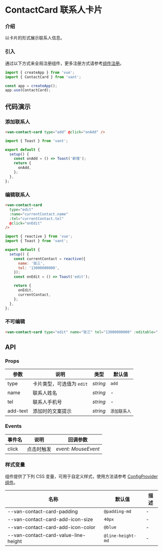 # ContactCard 联系人卡片

### 介绍

以卡片的形式展示联系人信息。

### 引入

通过以下方式来全局注册组件，更多注册方式请参考[组件注册](#/zh-CN/advanced-usage#zu-jian-zhu-ce)。

```js
import { createApp } from 'vue';
import { ContactCard } from 'vant';

const app = createApp();
app.use(ContactCard);
```

## 代码演示

### 添加联系人

```html
<van-contact-card type="add" @click="onAdd" />
```

```js
import { Toast } from 'vant';

export default {
  setup() {
    const onAdd = () => Toast('新增');
    return {
      onAdd,
    };
  },
};
```

### 编辑联系人

```html
<van-contact-card
  type="edit"
  :name="currentContact.name"
  :tel="currentContact.tel"
  @click="onEdit"
/>
```

```js
import { reactive } from 'vue';
import { Toast } from 'vant';

export default {
  setup() {
    const currentContact = reactive({
      name: '张三',
      tel: '13000000000',
    });
    const onEdit = () => Toast('edit');

    return {
      onEdit,
      currentContact,
    };
  },
};
```

### 不可编辑

```html
<van-contact-card type="edit" name="张三" tel="13000000000" :editable="false" />
```

## API

### Props

| 参数     | 说明                      | 类型     | 默认值       |
| -------- | ------------------------- | -------- | ------------ |
| type     | 卡片类型，可选值为 `edit` | _string_ | `add`        |
| name     | 联系人姓名                | _string_ | -            |
| tel      | 联系人手机号              | _string_ | -            |
| add-text | 添加时的文案提示          | _string_ | `添加联系人` |

### Events

| 事件名 | 说明       | 回调参数            |
| ------ | ---------- | ------------------- |
| click  | 点击时触发 | _event: MouseEvent_ |

### 样式变量

组件提供了下列 CSS 变量，可用于自定义样式，使用方法请参考 [ConfigProvider 组件](#/zh-CN/config-provider)。

| 名称                                 | 默认值            | 描述 |
| ------------------------------------ | ----------------- | ---- |
| --van-contact-card-padding           | `@padding-md`     | -    |
| --van-contact-card-add-icon-size     | `40px`            | -    |
| --van-contact-card-add-icon-color    | `@blue`           | -    |
| --van-contact-card-value-line-height | `@line-height-md` | -    |
